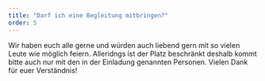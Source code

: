 ```yaml
---
title: "Darf ich eine Begleitung mitbringen?"
order: 5
---
```


Wir haben euch alle gerne und würden auch liebend gern mit so vielen Leute wie möglich feiern. Alleridngs ist der Platz beschränkt deshalb kommt bitte auch nur mit den in der Einladung genannten Personen.
Vielen Dank für euer Verständnis!

